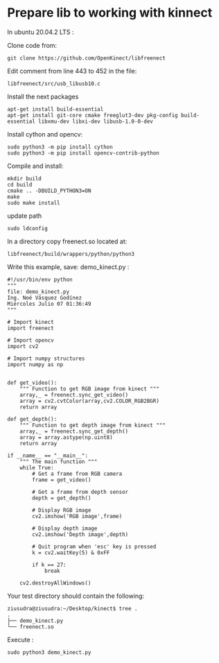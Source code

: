 # Prepare lib to working with kinnect

In ubuntu 20.04.2 LTS :


Clone code from: 

```
git clone https://github.com/OpenKinect/libfreenect
```

Edit comment from line 443 to 452 in the file:

```
libfreenect/src/usb_libusb10.c
```

Install the next packages

```
apt-get install build-essential
apt-get install git-core cmake freeglut3-dev pkg-config build-essential libxmu-dev libxi-dev libusb-1.0-0-dev

```

Install cython and opencv:

```
sudo python3 -m pip install cython
sudo python3 -m pip install opencv-contrib-python
```

Compile and install:

```
mkdir build
cd build
cmake .. -DBUILD_PYTHON3=ON
make 
sudo make install
```

update path
```
sudo ldconfig
```
In a directory copy freenect.so located at:

```
libfreenect/build/wrappers/python/python3
```

Write this example, save: demo_kinect.py  :

```
#!/usr/bin/env python
"""
file: demo_kinect.py 
Ing. Noé Vásquez Godínez
Miércoles Julio 07 01:36:49
"""

# Import kinect
import freenect

# Import opencv 
import cv2

# Import numpy structures
import numpy as np


def get_video():
    """ Function to get RGB image from kinect """
    array,_ = freenect.sync_get_video()
    array = cv2.cvtColor(array,cv2.COLOR_RGB2BGR)
    return array

def get_depth():
    """ Function to get depth image from kinect """
    array,_ = freenect.sync_get_depth()
    array = array.astype(np.uint8)
    return array

if __name__ == "__main__":
    """ The main function """
    while True:
        # Get a frame from RGB camera
        frame = get_video()

        # Get a frame from depth sensor
        depth = get_depth()

        # Display RGB image
        cv2.imshow('RGB image',frame)

        # Display depth image
        cv2.imshow('Depth image',depth)

        # Quit program when 'esc' key is pressed
        k = cv2.waitKey(5) & 0xFF

        if k == 27:
            break

    cv2.destroyAllWindows()

```

Your test directory should contain the following:
```
ziusudra@ziusudra:~/Desktop/kinect$ tree .
.
├── demo_kinect.py
└── freenect.so
```

Execute :

```
sudo python3 demo_kinect.py 
```
